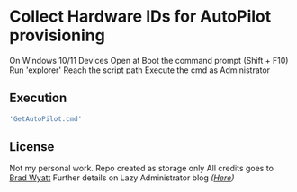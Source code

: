 # Collect Hardware IDs for AutoPilot provisioning
On Windows 10/11 Devices
Open at Boot the command prompt (Shift + F10)
Run 'explorer'
Reach the script path
Execute the cmd as Administrator

## Execution
```ruby
'GetAutoPilot.cmd'
```
## License
Not my personal work. Repo created as storage only
All credits goes to [Brad Wyatt](https://github.com/bwya77/)
Further details on Lazy Administrator blog *(<a href="https://www.thelazyadministrator.com/2020/01/27/get-a-new-computers-auto-pilot-hash-without-going-through-the-out-of-box-experience-oobe/" target="_blank">Here</a>)*